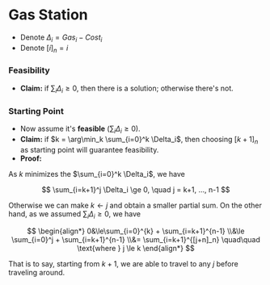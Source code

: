 # Gas Station

* Denote $\Delta_i = Gas_i - Cost_i$
* Denote $[i]_n = i % n$


### Feasibility

* __Claim:__ if $\sum_i \Delta_i \ge 0$, then there is a solution; otherwise there's not.

### Starting Point

* Now assume it's __feasible__ ($\sum_i \Delta_i \ge 0$).
* __Claim:__ if $k = \arg\min_k \sum_{i=0}^k \Delta_i$, then choosing $[k+1]_n$ as starting point will guarantee feasibility.
* __Proof:__

As $k$ minimizes the $\sum_{i=0}^k \Delta_i$, we have

$$
\sum_{i=k+1}^j \Delta_i \ge 0, \quad j = k+1, ..., n-1
$$

Otherwise we can make $k\leftarrow j$ and obtain a smaller partial sum. On the other hand, as we assumed $\sum_i \Delta_i \ge 0$, we have

$$
\begin{align*}
0&\le\sum_{i=0}^{k} + \sum_{i=k+1}^{n-1}
\\&\le \sum_{i=0}^j + \sum_{i=k+1}^{n-1} 
\\&= \sum_{i=k+1}^{[j+n]_n} \quad\quad \text{where } j \le k
\end{align*}
$$

That is to say, starting from $k+1$, we are able to travel to any $j$ before traveling around.
